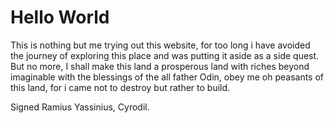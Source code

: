 # Hello World

This is nothing but me trying out this website, for too long i have avoided the journey of exploring this place and was putting it aside as a side quest. But no more, I shall make this land a prosperous land with riches beyond imaginable with the blessings of the all father Odin, obey me oh peasants of this land, for i came not to destroy but rather to build.

Signed Ramius Yassinius, Cyrodil.
